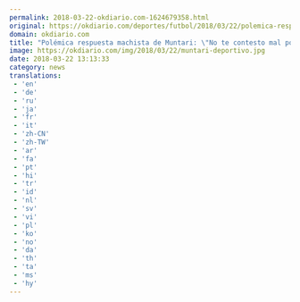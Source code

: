 ```yaml
---
permalink: 2018-03-22-okdiario.com-1624679358.html
original: https://okdiario.com/deportes/futbol/2018/03/22/polemica-respuesta-machista-muntari-no-te-contesto-mal-porque-eres-mujer-2003074
domain: okdiario.com
title: "Polémica respuesta machista de Muntari: \"No te contesto mal porque eres mujer""
image: https://okdiario.com/img/2018/03/22/muntari-deportivo.jpg
date: 2018-03-22 13:13:33
category: news
translations: 
 - 'en'
 - 'de'
 - 'ru'
 - 'ja'
 - 'fr'
 - 'it'
 - 'zh-CN'
 - 'zh-TW'
 - 'ar'
 - 'fa'
 - 'pt'
 - 'hi'
 - 'tr'
 - 'id'
 - 'nl'
 - 'sv'
 - 'vi'
 - 'pl'
 - 'ko'
 - 'no'
 - 'da'
 - 'th'
 - 'ta'
 - 'ms'
 - 'hy'
---
```


